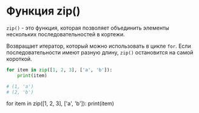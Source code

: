 # Функция zip()

`zip()` - это функция, которая позволяет объединить элементы нескольких последовательностей в кортежи.

Возвращает итератор, который можно использовать в цикле `for`. 
Если последовательности имеют разную длину, `zip()` остановится на самой короткой. 

```python
for item in zip([1, 2, 3], ['a', 'b']):
    print(item)

# (1, 'a')
# (2, 'b')
```
for item in zip([1, 2, 3], ['a', 'b']):
    print(item)